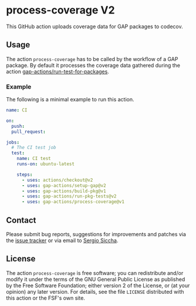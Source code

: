 # process-coverage V2

This GitHub action uploads coverage data for GAP packages to codecov.

## Usage

The action `process-coverage` has to be called by the workflow of a GAP
package.
By default it processes the coverage data gathered during the action
[gap-actions/run-test-for-packages](https://github.com/gap-actions/run-pkg-tests).

### Example

The following is a minimal example to run this action.

```yaml
name: CI

on:
  push:
  pull_request:

jobs:
  # The CI test job
  test:
    name: CI test
    runs-on: ubuntu-latest

    steps:
      - uses: actions/checkout@v2
      - uses: gap-actions/setup-gap@v2
      - uses: gap-actions/build-pkg@v1
      - uses: gap-actions/run-pkg-tests@v2
      - uses: gap-actions/process-coverage@v1
```

## Contact
Please submit bug reports, suggestions for improvements and patches via
the [issue tracker](https://github.com/gap-actions/process-coverage/issues)
or via email to
[Sergio Siccha](mailto:siccha@mathematik.uni-kl.de).

## License
The action `process-coverage` is free software; you can redistribute
and/or modify it under the terms of the GNU General Public License as published
by the Free Software Foundation; either version 2 of the License, or (at your
opinion) any later version. For details, see the file `LICENSE` distributed
with this action or the FSF's own site.
